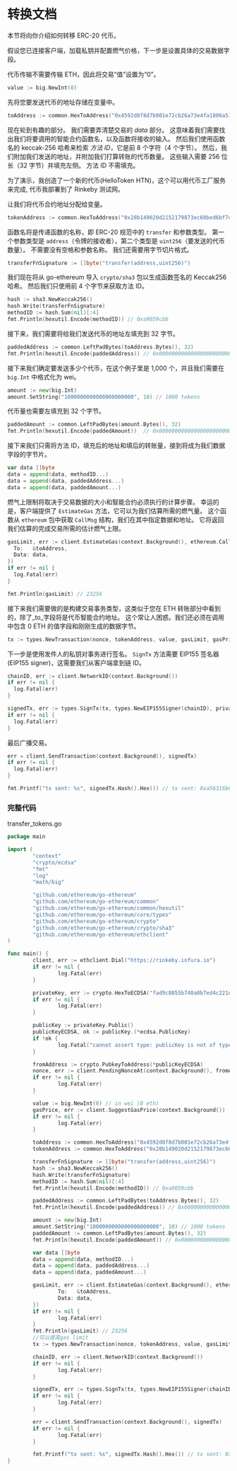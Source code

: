 # 转换文档

本节将向你介绍如何转移 ERC-20 代币。

假设您已连接客户端，加载私钥并配置燃气价格，下一步是设置具体的交易数据字段。

代币传输不需要传输 ETH，因此将交易“值”设置为“0”。

```go
value := big.NewInt(0)
```

先将您要发送代币的地址存储在变量中。

```go
toAddress := common.HexToAddress("0x4592d8f8d7b001e72cb26a73e4fa1806a51ac79d")
```

现在轮到有趣的部分。 我们需要弄清楚交易的 _data_ 部分。 这意味着我们需要找出我们将要调用的智能合约函数名，以及函数将接收的输入。 然后我们使用函数名的 keccak-256 哈希来检索 _方法 ID_，它是前 8 个字符（4 个字节）。 然后，我们附加我们发送的地址，并附加我们打算转账的代币数量。 这些输入需要 256 位长（32 字节）并填充左侧。 方法 ID 不需填充。

为了演示，我创造了一个新的代币(HelloToken HTN)，这个可以用代币工厂服务来完成, 代币我部署到了 Rinkeby 测试网。

让我们将代币合约地址分配给变量。

```go
tokenAddress := common.HexToAddress("0x28b149020d2152179873ec60bed6bf7cd705775d")
```

函数名将是传递函数的名称，即 ERC-20 规范中的 `transfer` 和参数类型。 第一个参数类型是 `address`（令牌的接收者），第二个类型是 `uint256`（要发送的代币数量）。 不需要没有空格和参数名称。 我们还需要用字节切片格式。

```go
transferFnSignature := []byte("transfer(address,uint256)")
```

我们现在将从 go-ethereum 导入 `crypto/sha3` 包以生成函数签名的 Keccak256 哈希。 然后我们只使用前 4 个字节来获取方法 ID。

```go
hash := sha3.NewKeccak256()
hash.Write(transferFnSignature)
methodID := hash.Sum(nil)[:4]
fmt.Println(hexutil.Encode(methodID)) // 0xa9059cbb
```

接下来，我们需要将给我们发送代币的地址左填充到 32 字节。

```go
paddedAddress := common.LeftPadBytes(toAddress.Bytes(), 32)
fmt.Println(hexutil.Encode(paddedAddress)) // 0x0000000000000000000000004592d8f8d7b001e72cb26a73e4fa1806a51ac79d
```

接下来我们确定要发送多少个代币，在这个例子里是 1,000 个，并且我们需要在 `big.Int` 中格式化为 wei。

```go
amount := new(big.Int)
amount.SetString("1000000000000000000000", 10) // 1000 tokens
```

代币量也需要左填充到 32 个字节。

```go
paddedAmount := common.LeftPadBytes(amount.Bytes(), 32)
fmt.Println(hexutil.Encode(paddedAmount))  // 0x00000000000000000000000000000000000000000000003635c9adc5dea00000
```

接下来我们只需将方法 ID，填充后的地址和填后的转账量，接到将成为我们数据字段的字节片。

```go
var data []byte
data = append(data, methodID...)
data = append(data, paddedAddress...)
data = append(data, paddedAmount...)
```

燃气上限制将取决于交易数据的大小和智能合约必须执行的计算步骤。 幸运的是，客户端提供了 `EstimateGas` 方法，它可以为我们估算所需的燃气量。 这个函数从 `ethereum` 包中获取 `CallMsg` 结构，我们在其中指定数据和地址。 它将返回我们估算的完成交易所需的估计燃气上限。

```go
gasLimit, err := client.EstimateGas(context.Background(), ethereum.CallMsg{
  To:   &toAddress,
  Data: data,
})
if err != nil {
  log.Fatal(err)
}

fmt.Println(gasLimit) // 23256
```

接下来我们需要做的是构建交易事务类型，这类似于您在 ETH 转账部分中看到的，除了_to_字段将是代币智能合约地址。 这个常让人困惑。我们还必须在调用中包含 0 ETH 的值字段和刚刚生成的数据字节。

```go
tx := types.NewTransaction(nonce, tokenAddress, value, gasLimit, gasPrice, data)
```

下一步是使用发件人的私钥对事务进行签名。 `SignTx` 方法需要 EIP155 签名器(EIP155 signer)，这需要我们从客户端拿到链 ID。

```go
chainID, err := client.NetworkID(context.Background())
if err != nil {
  log.Fatal(err)
}

signedTx, err := types.SignTx(tx, types.NewEIP155Signer(chainID), privateKey)
if err != nil {
  log.Fatal(err)
}
```

最后广播交易。

```go
err = client.SendTransaction(context.Background(), signedTx)
if err != nil {
  log.Fatal(err)
}

fmt.Printf("tx sent: %s", signedTx.Hash().Hex()) // tx sent: 0xa56316b637a94c4cc0331c73ef26389d6c097506d581073f927275e7a6ece0bc
```

### **完整代码**

transfer_tokens.go

```go
package main

import (
        "context"
        "crypto/ecdsa"
        "fmt"
        "log"
        "math/big"

        "github.com/ethereum/go-ethereum"
        "github.com/ethereum/go-ethereum/common"
        "github.com/ethereum/go-ethereum/common/hexutil"
        "github.com/ethereum/go-ethereum/core/types"
        "github.com/ethereum/go-ethereum/crypto"
        "github.com/ethereum/go-ethereum/crypto/sha3"
        "github.com/ethereum/go-ethereum/ethclient"
)

func main() {
        client, err := ethclient.Dial("https://rinkeby.infura.io")
        if err != nil {
                log.Fatal(err)
        }

        privateKey, err := crypto.HexToECDSA("fad9c8855b740a0b7ed4c221dbad0f33a83a49cad6b3fe8d5817ac83d38b6a19")
        if err != nil {
                log.Fatal(err)
        }

        publicKey := privateKey.Public()
        publicKeyECDSA, ok := publicKey.(*ecdsa.PublicKey)
        if !ok {
                log.Fatal("cannot assert type: publicKey is not of type *ecdsa.PublicKey")
        }

        fromAddress := crypto.PubkeyToAddress(*publicKeyECDSA)
        nonce, err := client.PendingNonceAt(context.Background(), fromAddress)
        if err != nil {
                log.Fatal(err)
        }

        value := big.NewInt(0) // in wei (0 eth)
        gasPrice, err := client.SuggestGasPrice(context.Background())
        if err != nil {
                log.Fatal(err)
        }

        toAddress := common.HexToAddress("0x4592d8f8d7b001e72cb26a73e4fa1806a51ac79d")
        tokenAddress := common.HexToAddress("0x28b149020d2152179873ec60bed6bf7cd705775d")

        transferFnSignature := []byte("transfer(address,uint256)")
        hash := sha3.NewKeccak256()
        hash.Write(transferFnSignature)
        methodID := hash.Sum(nil)[:4]
        fmt.Println(hexutil.Encode(methodID)) // 0xa9059cbb

        paddedAddress := common.LeftPadBytes(toAddress.Bytes(), 32)
        fmt.Println(hexutil.Encode(paddedAddress)) // 0x0000000000000000000000004592d8f8d7b001e72cb26a73e4fa1806a51ac79d

        amount := new(big.Int)
        amount.SetString("1000000000000000000000", 10) // 1000 tokens
        paddedAmount := common.LeftPadBytes(amount.Bytes(), 32)
        fmt.Println(hexutil.Encode(paddedAmount)) // 0x00000000000000000000000000000000000000000000003635c9adc5dea00000

        var data []byte
        data = append(data, methodID...)
        data = append(data, paddedAddress...)
        data = append(data, paddedAmount...)

        gasLimit, err := client.EstimateGas(context.Background(), ethereum.CallMsg{
                To:   &toAddress,
                Data: data,
        })
        if err != nil {
                log.Fatal(err)
        }
        fmt.Println(gasLimit) // 23256
        //可以提高gas limit
        tx := types.NewTransaction(nonce, tokenAddress, value, gasLimit, gasPrice, data)

        chainID, err := client.NetworkID(context.Background())
        if err != nil {
                log.Fatal(err)
        }

        signedTx, err := types.SignTx(tx, types.NewEIP155Signer(chainID), privateKey)
        if err != nil {
                log.Fatal(err)
        }

        err = client.SendTransaction(context.Background(), signedTx)
        if err != nil {
                log.Fatal(err)
        }

        fmt.Printf("tx sent: %s", signedTx.Hash().Hex()) // tx sent: 0xa56316b637a94c4cc0331c73ef26389d6c097506d581073f927275e7a6ece0bc
}
```
